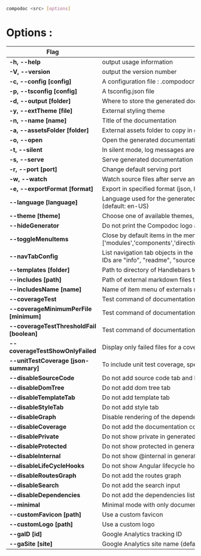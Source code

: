 ```bash
compodoc <src> [options]
```

# Options :

| Flag                                      | Description                                                                                                                                                                                                                                                                                                 |
| ----------------------------------------- | ----------------------------------------------------------------------------------------------------------------------------------------------------------------------------------------------------------------------------------------------------------------------------------------------------------- |
| **-h, --help**                            | output usage information                                                                                                                                                                                                                                                                                    |
| **-V, --version**                         | output the version number                                                                                                                                                                                                                                                                                   |
| **-c, --config [config]**                 | A configuration file : .compodocrc, .compodocrc.json, .compodocrc.yaml or compodoc property in package.json                                                                                                                                                                                                 |
| **-p, --tsconfig [config]**               | A tsconfig.json file                                                                                                                                                                                                                                                                                        |
| **-d, --output [folder]**                 | Where to store the generated documentation                                                                                                                                                                                                                                                                  |
| **-y, --extTheme [file]**                 | External styling theme                                                                                                                                                                                                                                                                                      |
| **-n, --name [name]**                     | Title of the documentation                                                                                                                                                                                                                                                                                  |
| **-a, --assetsFolder [folder]**           | External assets folder to copy in generated documentation folder                                                                                                                                                                                                                                            |
| **-o, --open**                            | Open the generated documentation                                                                                                                                                                                                                                                                            |
| **-t, --silent**                          | In silent mode, log messages aren't logged in the console                                                                                                                                                                                                                                                   |
| **-s, --serve**                           | Serve generated documentation (default http://localhost:8080/)                                                                                                                                                                                                                                              |
| **-r, --port [port]**                     | Change default serving port                                                                                                                                                                                                                                                                                 |
| **-w, --watch**                           | Watch source files after serve and force documentation rebuild                                                                                                                                                                                                                                              |
| **-e, --exportFormat [format]**           | Export in specified format (json, html (default))                                                                                                                                                                                                                                                           |
| **--language [language]**                 | Language used for the generated documentation (de-DE, en-US, es-ES, fr-FR, hu-HU, it-IT, ja-JP, ko-KR, nl-NL, pl-PL, pt-BR, sk-SK, zh-CN) (default: en-US)                                                                                                                                                  |
| **--theme [theme]**                       | Choose one of available themes, default is 'gitbook' (laravel, original, material, postmark, readthedocs, stripe, vagrant)                                                                                                                                                                                  |
| **--hideGenerator**                       | Do not print the Compodoc logo at the bottom of the page                                                                                                                                                                                                                                                    |
| **--toggleMenuItems <items>**             | Close by default items in the menu (default ['all']) values : ['all'] or one of these ['modules','components','directives','controllers','classes','injectables','guards','interfaces','interceptors','pipes','miscellaneous','additionalPages'])                                                           |
| **--navTabConfig <tab configs>**          | List navigation tab objects in the desired order with two string properties ("id" and "label"). Double-quotes must be escaped with '\\'. Available tab IDs are "info", "readme", "source", "templateData", "tree", and "example". Note: Certain tabs will only be shown if applicable to a given dependency |
| **--templates [folder]**                  | Path to directory of Handlebars templates to override built-in templates                                                                                                                                                                                                                                    |
| **--includes [path]**                     | Path of external markdown files to include                                                                                                                                                                                                                                                                  |
| **--includesName [name]**                 | Name of item menu of externals markdown files (default "Additional documentation")                                                                                                                                                                                                                          |
| **--coverageTest**                        | Test command of documentation coverage with a threshold (default 70)                                                                                                                                                                                                                                        |
| **--coverageMinimumPerFile [minimum]**    | Test command of documentation coverage per file with a minimum (default 0)                                                                                                                                                                                                                                  |
| **--coverageTestThresholdFail [boolean]** | Test command of documentation coverage (global or per file) will fail with error or just warn user (true: error, false: warn) (default: true)                                                                                                                                                               |
| **--coverageTestShowOnlyFailed**          | Display only failed files for a coverage test                                                                                                                                                                                                                                                               |
| **--unitTestCoverage [json-summary]**     | To include unit test coverage, specify istanbul JSON coverage summary file                                                                                                                                                                                                                                  |
| **--disableSourceCode**                   | Do not add source code tab and links to source code                                                                                                                                                                                                                                                         |
| **--disableDomTree**                      | Do not add dom tree tab                                                                                                                                                                                                                                                                                     |
| **--disableTemplateTab**                  | Do not add template tab                                                                                                                                                                                                                                                                                     |
| **--disableStyleTab**                     | Do not add style tab                                                                                                                                                                                                                                                                                        |
| **--disableGraph**                        | Disable rendering of the dependency graph                                                                                                                                                                                                                                                                   |
| **--disableCoverage**                     | Do not add the documentation coverage report                                                                                                                                                                                                                                                                |
| **--disablePrivate**                      | Do not show private in generated documentation                                                                                                                                                                                                                                                              |
| **--disableProtected**                    | Do not show protected in generated documentation                                                                                                                                                                                                                                                            |
| **--disableInternal**                     | Do not show @internal in generated documentation                                                                                                                                                                                                                                                            |
| **--disableLifeCycleHooks**               | Do not show Angular lifecycle hooks in generated documentation                                                                                                                                                                                                                                              |
| **--disableRoutesGraph**                  | Do not add the routes graph                                                                                                                                                                                                                                                                                 |
| **--disableSearch**                       | Do not add the search input                                                                                                                                                                                                                                                                                 |
| **--disableDependencies**                 | Do not add the dependencies list                                                                                                                                                                                                                                                                            |
| **--minimal**                             | Minimal mode with only documentation. No search, no graph, no coverage.                                                                                                                                                                                                                                     |
| **--customFavicon [path]**                | Use a custom favicon                                                                                                                                                                                                                                                                                        |
| **--customLogo [path]**                   | Use a custom logo                                                                                                                                                                                                                                                                                           |
| **--gaID [id]**                           | Google Analytics tracking ID                                                                                                                                                                                                                                                                                |
| **--gaSite [site]**                       | Google Analytics site name (default auto (default: auto)                                                                                                                                                                                                                                                    |

